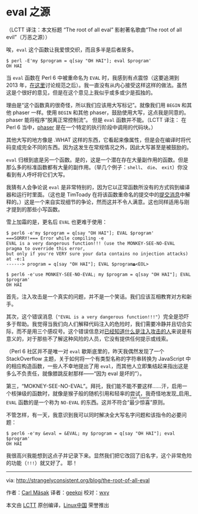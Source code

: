 eval 之源
============================================================

（LCTT 译注：本文标题 “The root of all eval” 影射著名歌曲“The root of all evil”（万恶之源））

唉，`eval` 这个函数让我爱恨交织，而且多半是后者居多。

```
$ perl -E'my $program = q[say "OH HAI"]; eval $program'
OH HAI
```

当 `eval` 函数在 Perl 6 中被重命名为 `EVAL` 时，我感到有点震惊（这要追溯到 2013 年，[在这里][2]讨论规范之后）。我一直没有从内心接受这样这样的做法。虽然这是个很好的意见，但是在这个意见上我似乎或多或少是孤独的。

理由是“这个函数真的很奇怪，所以我们应该用大写标记”。就像我们用 `BEGIN` 和其他 phaser 一样。使用 `BEGIN` 和其他 phaser，鼓励使用大写，这点我是同意的。phaser 能将程序“脱离正常控制流”。 但是 `eval` 函数并不能。（LCTT 译注： 在 Perl 6 当中，[phaser](https://docs.perl6.org/language/phasers)  是在一个特定的执行阶段中调用的代码块。）

其他大写的地方像是 .WHAT 这样的东西，它看起来像属性，但是会在编译时将代码变成完全不同的东西。因为这发生在常规情况之外，因此大写甚至是被鼓励的。

`eval` 归根到底是另一个函数。是的，这是一个潜在存在大量副作用的函数。但是那么多的标准函数都有大量的副作用。（举几个例子：`shell`、 `die`、 `exit`）你没看到有人呼吁将它们大写。

我猜有人会争论说 `eval` 是非常特别的，因为它以正常函数所没有的方式钩到编译器和运行时里面。（这也是 TimToady 在将该函数重命名的提交中的[提交消息][3]中解释的。）这是一个来自实现细节的争论，然而这并不令人满意。这也同样适用与刚才提到的那些小写函数。

雪上加霜的是，更名后 `EVAL` 也更难于使用：

```
$ perl6 -e'my $program = q[say "OH HAI"]; EVAL $program'
===SORRY!=== Error while compiling -e
EVAL is a very dangerous function!!! (use the MONKEY-SEE-NO-EVAL pragma to override this error,
but only if you're VERY sure your data contains no injection attacks)
at -e:1
------> program = q[say "OH HAI"]; EVAL $program⏏<EOL>

$ perl6 -e'use MONKEY-SEE-NO-EVAL; my $program = q[say "OH HAI"]; EVAL $program'
OH HAI
```

首先，注入攻击是一个真实的问题，并不是一个笑话。我们应该互相教育对方和新手。

其次，这个错误消息（`"EVAL is a very dangerous function!!!"`）完全是恐吓多于帮助。我觉得当我们向人们解释代码注入的危险时，我们需要冷静并且切合实际，而不是用三个感叹号。这个错误信息对[已经知道什么是注入攻击的人][4]来说是有意义的，对于那些不了解这种风险的人员，它没有提供任何提示或线索。

（Perl 6 社区并不是唯一对 `eval` 歇斯底里的，昨天我偶然发现了一个 StackOverflow 主题，关于如何将一个有类型名称的字符串转换为 JavaScript 中的相应构造函数，一些人不幸地提出了用 `eval`，而其他人立即集结起来指出这是多么不负责任，就像膝跳反射那样——“因为 eval 是坏的”）。

第三，“MOKNEY-SEE-NO-EVAL”。拜托，我们能不能不要这样……汗，启用一个核弹级的函数时，就像是猴子般的随机引用和轻率的尝试，我奇怪地发现_启用_ `EVAL` 函数的是一个称为 `NO-EVAL` 的东西。这并不符合“<ruby>最少惊喜<rt>Least Surprise</rt></ruby>”原则。

不管怎样，有一天，我意识到我可以同时解决全大写名字问题和该指令的必要问题：

```
$ perl6 -e'my &eval = &EVAL; my $program = q[say "OH HAI"]; eval $program'
OH HAI
```

我很高兴我能想到这点子并记录下来。显然我们把它改回了旧名字，这个非常危险的功能（`!!!`）就又好了。 耶！


--------------------------------------------------------------------------------

via: http://strangelyconsistent.org/blog/the-root-of-all-eval

作者：[Carl Mäsak][a]
译者：[geekpi](https://github.com/geekpi)
校对：[wxy](https://github.com/wxy)

本文由 [LCTT](https://github.com/LCTT/TranslateProject) 原创编译，[Linux中国](https://linux.cn/) 荣誉推出

[a]:http://strangelyconsistent.org/about
[1]:http://strangelyconsistent.org/blog/the-root-of-all-eval
[2]:https://github.com/perl6/specs/issues/50
[3]:https://github.com/perl6/specs/commit/0b7df09ecc096eed5dc30f3dbdf568bbfd9de8f6
[4]:http://bobby-tables.com/
